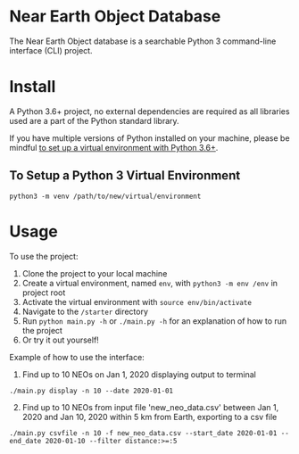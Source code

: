 # Near Earth Object Database

The Near Earth Object database is a searchable Python 3 command-line interface (CLI) project.

# Install

A Python 3.6+ project, no external dependencies are required as all libraries used are a part of the Python standard library.

If you have multiple versions of Python installed on your machine, please be mindful [to set up a virtual environment with Python 3.6+](https://docs.python.org/3/library/venv.html).

## To Setup a Python 3  Virtual  Environment

```python3 -m venv /path/to/new/virtual/environment```

# Usage

To use the project:

1. Clone the project to your local machine
2. Create a virtual environment, named `env`, with `python3 -m env /env` in project root
3. Activate the virtual environment with `source env/bin/activate`
4. Navigate to the `/starter` directory
5. Run `python main.py -h` or `./main.py -h` for an explanation of how to run the project
6. Or try it out yourself!

Example of how to use the interface:

1. Find up to 10 NEOs on Jan 1, 2020 displaying output to terminal

`./main.py display -n 10 --date 2020-01-01`

2. Find up to 10 NEOs from input file 'new_neo_data.csv' between Jan 1, 2020 and Jan 10, 2020 within 5 km from Earth,
exporting to a csv file

`./main.py csvfile -n 10 -f new_neo_data.csv --start_date 2020-01-01 --end_date 2020-01-10 --filter distance:>=:5`

